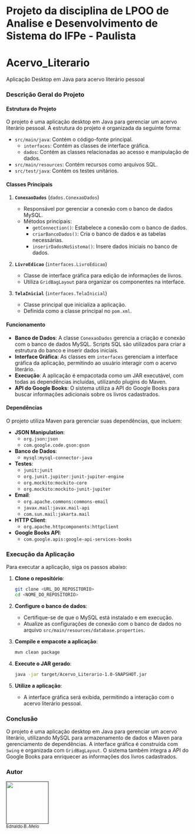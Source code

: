 # Projeto da disciplina de LPOO de Analise e Desenvolvimento de Sistema do IFPe - Paulista

# Acervo_Literario
Aplicação Desktop em Java para acervo literário pessoal

### Descrição Geral do Projeto

#### Estrutura do Projeto
O projeto é uma aplicação desktop em Java para gerenciar um acervo literário pessoal. A estrutura do projeto é organizada da seguinte forma:

- `src/main/java`: Contém o código-fonte principal.
    - `interfaces`: Contém as classes de interface gráfica.
    - `dados`: Contém as classes relacionadas ao acesso e manipulação de dados.
- `src/main/resources`: Contém recursos como arquivos SQL.
- `src/test/java`: Contém os testes unitários.

#### Classes Principais

1. **`ConexaoDados`** (`dados.ConexaoDados`)
    - Responsável por gerenciar a conexão com o banco de dados MySQL.
    - Métodos principais:
        - `getConnection()`: Estabelece a conexão com o banco de dados.
        - `criarBancoDados()`: Cria o banco de dados e as tabelas necessárias.
        - `inserirDadosNoSistema()`: Insere dados iniciais no banco de dados.

2. **`LivroEdicao`** (`interfaces.LivroEdicao`)
    - Classe de interface gráfica para edição de informações de livros.
    - Utiliza `GridBagLayout` para organizar os componentes na interface.

3. **`TelaInicial`** (`interfaces.TelaInicial`)
    - Classe principal que inicializa a aplicação.
    - Definida como a classe principal no `pom.xml`.

#### Funcionamento
- **Banco de Dados**: A classe `ConexaoDados` gerencia a criação e conexão com o banco de dados MySQL. Scripts SQL são utilizados para criar a estrutura do banco e inserir dados iniciais.
- **Interface Gráfica**: As classes em `interfaces` gerenciam a interface gráfica da aplicação, permitindo ao usuário interagir com o acervo literário.
- **Execução**: A aplicação é empacotada como um JAR executável, com todas as dependências incluídas, utilizando plugins do Maven.
- **API do Google Books**: O sistema utiliza a API do Google Books para buscar informações adicionais sobre os livros cadastrados.

#### Dependências
O projeto utiliza Maven para gerenciar suas dependências, que incluem:

- **JSON Manipulation**:
    - `org.json:json`
    - `com.google.code.gson:gson`
- **Banco de Dados**:
    - `mysql:mysql-connector-java`
- **Testes**:
    - `junit:junit`
    - `org.junit.jupiter:junit-jupiter-engine`
    - `org.mockito:mockito-core`
    - `org.mockito:mockito-junit-jupiter`
- **Email**:
    - `org.apache.commons:commons-email`
    - `javax.mail:javax.mail-api`
    - `com.sun.mail:jakarta.mail`
- **HTTP Client**:
    - `org.apache.httpcomponents:httpclient`
- **Google Books API**:
    - `com.google.apis:google-api-services-books`

### Execução da Aplicação
Para executar a aplicação, siga os passos abaixo:

1. **Clone o repositório**:
    ```sh
    git clone <URL_DO_REPOSITORIO>
    cd <NOME_DO_REPOSITORIO>
    ```

2. **Configure o banco de dados**:
    - Certifique-se de que o MySQL está instalado e em execução.
    - Atualize as configurações de conexão com o banco de dados no arquivo `src/main/resources/database.properties`.

3. **Compile e empacote a aplicação**:
    ```sh
    mvn clean package
    ```

4. **Execute o JAR gerado**:
    ```sh
    java -jar target/Acervo_Literario-1.0-SNAPSHOT.jar
    ```

5. **Utilize a aplicação**:
    - A interface gráfica será exibida, permitindo a interação com o acervo literário pessoal.

### Conclusão
O projeto é uma aplicação desktop em Java para gerenciar um acervo literário, utilizando MySQL para armazenamento de dados e Maven para gerenciamento de dependências. A interface gráfica é construída com `Swing` e organizada com `GridBagLayout`. O sistema também integra a API do Google Books para enriquecer as informações dos livros cadastrados.

### Autor
[<img src="https://github.com/edmelo.png" width=115><br><sub>Ednaldo B. Melo</sub>]()


